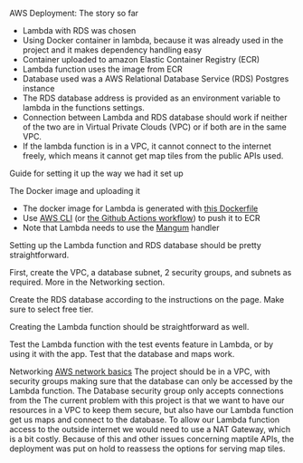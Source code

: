 AWS Deployment: The story so far

- Lambda with RDS was chosen
- Using Docker container in lambda, because it was already used in the project and it makes dependency handling easy
- Container uploaded to amazon Elastic Container Registry (ECR)
- Lambda function uses the image from ECR
- Database used was a AWS Relational Database Service (RDS) Postgres instance
- The RDS database address is provided as an environment variable to lambda in the functions settings.
- Connection between Lambda and RDS database should work if neither of the two are in Virtual Private Clouds (VPC) or if both are in the same VPC.
- If the lambda function is in a VPC, it cannot connect to the internet freely, which means it cannot get map tiles from the public APIs used.

Guide for setting it up the way we had it set up

The Docker image and uploading it
 - The docker image for Lambda is generated with [this Dockerfile](https://github.com/marjanpoimijat/berry-picker-tracker-server/blob/main/docker/prod/Dockerfile)
 - Use [AWS CLI](https://docs.aws.amazon.com/AmazonECR/latest/userguide/docker-push-ecr-image.html) (or [the Github Actions workflow](https://github.com/marjanpoimijat/berry-picker-tracker-server/blob/main/.github/workflows/lambda.yaml)) to push it to ECR 
 - Note that Lambda needs to use the [Mangum](https://mangum.io/) handler

Setting up the Lambda function and RDS database should be pretty straightforward.

First, create the VPC, a database subnet, 2 security groups, and subnets as required. More in the Networking section.

Create the RDS database according to the instructions on the page. Make sure to select free tier.

Creating the Lambda function should be straightforward as well.

Test the Lambda function with the test events feature in Lambda, or by using it with the app. Test that the database and maps work.

Networking
[AWS network basics](https://coady.tech/aws-101-networking/)
The project should be in a VPC, with security groups making sure that the database can only be accessed by the Lambda function. The Database security group only accepts connections from the 
The current problem with this project is that we want to have our resources in a VPC to keep them secure, but also have our Lambda function get us maps and connect to the database. To allow our Lambda function access to the outside internet we would need to use a NAT Gateway, which is a bit costly. Because of this and other issues concerning maptile APIs, the deployment was put on hold to reassess the options for serving map tiles. 
